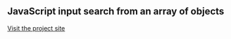 ## JavaScript input search from an array of objects

[Visit the project site](https://aftabgithub1.github.io/js-input-search-from-an-array-of-object/)
